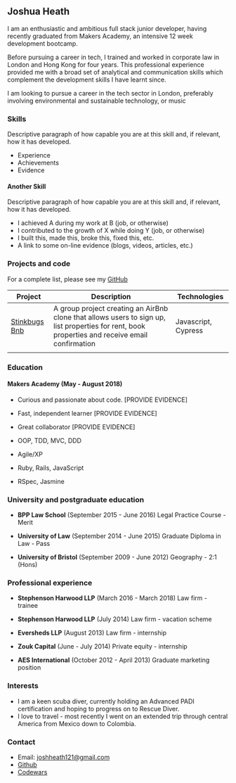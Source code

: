 ## Joshua Heath

I am an enthusiastic and ambitious full stack junior developer, having recently graduated from Makers Academy, an intensive 12 week development bootcamp.

Before pursuing a career in tech, I trained and worked in corporate law in London and Hong Kong for four years. This professional experience provided me with a broad set of analytical and communication skills which complement the development skills I have learnt since.

I am looking to pursue a career in the tech sector in London, preferably involving environmental and sustainable technology, or music

### Skills
Descriptive paragraph of how capable you are at this skill and, if relevant, how it has developed.
- Experience
- Achievements
- Evidence

#### Another Skill
Descriptive paragraph of how capable you are at this skill and, if relevant, how it has developed.

- I achieved A during my work at B (job, or otherwise)
- I contributed to the growth of X while doing Y (job, or otherwise)
- I built this, made this, broke this, fixed this, etc.
- A link to some on-line evidence (blogs, videos, articles, etc.)

### Projects and code

For a complete list, please see my [GitHub](https://github.com/joshheath) 

| Project   | Description | Technologies |
|---        |---         |---           |
| [Stinkbugs Bnb](https://github.com/joshheath/stinkbugs-bnb) | A group project creating an AirBnb clone that allows users to sign up, list properties for rent, book properties and receive email confirmation | Javascript, Cypress |
| | |


 
### Education
#### Makers Academy (May - August 2018)
- Curious and passionate about code. [PROVIDE EVIDENCE]
- Fast, independent learner [PROVIDE EVIDENCE]
- Great collaborator [PROVIDE EVIDENCE]

- OOP, TDD, MVC, DDD
- Agile/XP
- Ruby, Rails, JavaScript
- RSpec, Jasmine

### University and postgraduate education
- **BPP Law School** (September 2015 - June 2016)
Legal Practice Course - Merit

- **University of Law** (September 2014 - June 2015)
Graduate Diploma in Law - Pass

- **University of Bristol** (September 2009 - June 2012)
Geography - 2:1 (Hons)

### Professional experience
- **Stephenson Harwood LLP** (March 2016 - March 2018)
Law firm - trainee

- **Stephenson Harwood LLP** (July 2014)
Law firm - vacation scheme

- **Eversheds LLP** (August 2013)
Law firm - internship

- **Zouk Capital** (June - July 2014)
Private equity - internship

- **AES International** (October 2012 - April 2013)
Graduate marketing position

### Interests
- I am a keen scuba diver, currently holding an Advanced PADI certification and hoping to progress on to Rescue Diver.
- I love to travel - most recently I went on an extended trip through central America from Mexico down to Colombia.

### Contact 
- Email: joshheath121@gmail.com
- [Github](https://github.com/joshheath)
- [Codewars](https://www.codewars.com/users/joshheath)

